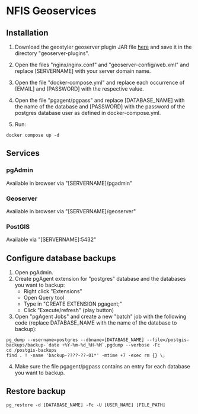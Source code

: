 # NFIS Geoservices

## Installation

1. Download the geostyler geoserver plugin JAR file [here](https://nexus.terrestris.de/#browse/browse:geoserver-extras:org%2Fgeoserver%2Fcommunity%2Fgs-geostyler%2F1.2.2%2Fgs-geostyler-1.2.2-2.22.2.jar) and save it in the directory "geoserver-plugins".

2. Open the files "nginx/nginx.conf" and "geoserver-config/web.xml" and replace [SERVERNAME] with your server domain name.

3. Open the file "docker-compose.yml" and replace each occurrence of [EMAIL] and [PASSWORD] with the respective value.

4. Open the file "pgagent/pgpass" and replace [DATABASE_NAME] with the name of the database and [PASSWORD] with the password of the postgres database user as defined in docker-compose.yml.

5. Run:
```
docker compose up -d
```

## Services

### pgAdmin
Available in browser via "[SERVERNAME]/pgadmin"
### Geoserver
Available in browser via "[SERVERNAME]/geoserver"
### PostGIS
Available via "[SERVERNAME]:5432"


## Configure database backups

1. Open pgAdmin.
2. Create pgAgent extension for "postgres" database and the databases you want to backup:
    * Right click "Extensions"
	* Open Query tool
	* Type in "CREATE EXTENSION pgagent;"
	* Click "Execute/refresh" (play button)
3. Open "pgAgent Jobs" and create a new "batch" job with the following code (replace DATABASE_NAME with the name of the database to backup):

```
pg_dump --username=postgres --dbname=[DATABASE_NAME] --file=/postgis-backups/backup-`date +%Y-%m-%d_%H-%M`.pgdump --verbose -Fc
cd /postgis-backups
find . ! -name 'backup-????-??-01*' -mtime +7 -exec rm {} \;
```
4. Make sure the file pgagent/pgpass contains an entry for each database you want to backup.

## Restore backup
```
pg_restore -d [DATABASE_NAME] -Fc -U [USER_NAME] [FILE_PATH]
```
